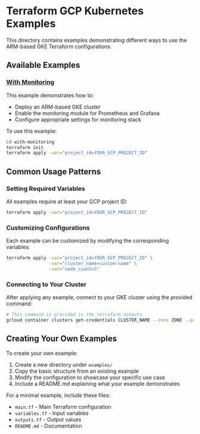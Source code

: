 # Terraform GCP Kubernetes Examples

This directory contains examples demonstrating different ways to use the ARM-based GKE Terraform configurations.

## Available Examples

### [With Monitoring](./with-monitoring)

This example demonstrates how to:

- Deploy an ARM-based GKE cluster
- Enable the monitoring module for Prometheus and Grafana
- Configure appropriate settings for monitoring stack

To use this example:

```bash
cd with-monitoring
terraform init
terraform apply -var="project_id=YOUR_GCP_PROJECT_ID"
```

## Common Usage Patterns

### Setting Required Variables

All examples require at least your GCP project ID:

```bash
terraform apply -var="project_id=YOUR_GCP_PROJECT_ID"
```

### Customizing Configurations

Each example can be customized by modifying the corresponding variables:

```bash
terraform apply -var="project_id=YOUR_GCP_PROJECT_ID" \
                -var="cluster_name=custom-name" \
                -var="node_count=5"
```

### Connecting to Your Cluster

After applying any example, connect to your GKE cluster using the provided command:

```bash
# This command is provided in the terraform outputs
gcloud container clusters get-credentials CLUSTER_NAME --zone ZONE --project PROJECT_ID
```

## Creating Your Own Examples

To create your own example:

1. Create a new directory under `examples/`
2. Copy the basic structure from an existing example
3. Modify the configuration to showcase your specific use case
4. Include a README.md explaining what your example demonstrates

For a minimal example, include these files:
- `main.tf` - Main Terraform configuration
- `variables.tf` - Input variables
- `outputs.tf` - Output values
- `README.md` - Documentation
